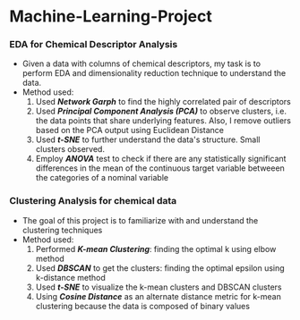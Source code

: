 # Machine-Learning-Project
### EDA for Chemical Descriptor Analysis
- Given a data with columns of chemical descriptors, my task is to perform EDA and dimensionality reduction technique to understand the data.
- Method used:
  1. Used **_Network Garph_** to find the highly correlated pair of descriptors
  2. Used **_Principal Component Analysis (PCA)_** to observe clusters, i.e. the data points that share underlying features. Also, I remove outliers based on the PCA output using Euclidean Distance
  3. Used **_t-SNE_** to further understand the data's structure. Small clusters observed.
  4. Employ **_ANOVA_** test to check if there are any statistically significant differences in the mean of the continuous target variable betweeen the categories of a nominal variable
 
### Clustering Analysis for chemical data
- The goal of this project is to familiarize with and understand the clustering techniques
- Method used:
  1. Performed **_K-mean Clustering_**: finding the optimal k using elbow method
  2. Used **_DBSCAN_** to get the clusters: finding the optimal epsilon using k-distance method
  3. Used **_t-SNE_** to visualize the k-mean clusters and DBSCAN clusters
  4. Using **_Cosine Distance_** as an alternate distance metric for k-mean clustering because the data is composed of binary values
 

